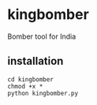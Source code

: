 # kingbomber
Bomber tool for India
## installation
``` git clone https://github.com/cyberchathan/kingbomber
cd kingbomber
chmod +x *
python kingbomber.py

```
